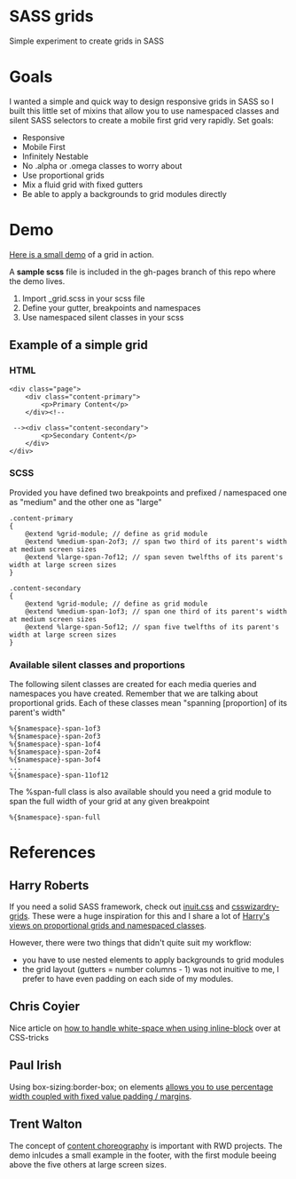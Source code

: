 # SASS grids

Simple experiment to create grids in SASS

# Goals

I wanted a simple and quick way to design responsive grids in SASS so I built this little set of mixins that allow you to use namespaced classes and silent SASS selectors to create a mobile first grid very rapidly. Set goals:

- Responsive
- Mobile First
- Infinitely Nestable
- No .alpha or .omega classes to worry about
- Use proportional grids
- Mix a fluid grid with fixed gutters
- Be able to apply a backgrounds to grid modules directly

# Demo

[Here is a small demo](http://jeromecoupe.github.com/sassgrids/) of a grid in action.

A **sample scss** file is included in the gh-pages branch of this repo where the demo lives.

1. Import _grid.scss in your scss file
2. Define your gutter, breakpoints and namespaces
3. Use namespaced silent classes in your scss

## Example of a simple grid

### HTML

	<div class="page">
		<div class="content-primary">
			<p>Primary Content</p>
		</div><!--

	 --><div class="content-secondary">
	 		<p>Secondary Content</p>
		</div>
	</div>

### SCSS

Provided you have defined two breakpoints and prefixed / namespaced one as "medium" and the other one as "large"

	.content-primary
	{
		@extend %grid-module; // define as grid module
		@extend %medium-span-2of3; // span two third of its parent's width at medium screen sizes
		@extend %large-span-7of12; // span seven twelfths of its parent's width at large screen sizes
	}

	.content-secondary
	{
		@extend %grid-module; // define as grid module
		@extend %medium-span-1of3; // span one third of its parent's width at medium screen sizes
		@extend %large-span-5of12; // span five twelfths of its parent's width at large screen sizes
	}

### Available silent classes and proportions

The following silent classes are created for each media queries and namespaces you have created.
Remember that we are talking about proportional grids. Each of these classes mean "spanning [proportion] of its parent's width"

	%{$namespace}-span-1of3
	%{$namespace}-span-2of3
	%{$namespace}-span-1of4
	%{$namespace}-span-2of4
	%{$namespace}-span-3of4
	...
	%{$namespace}-span-11of12

The %span-full class is also available should you need a grid module to span the full width of your grid at any given breakpoint

	%{$namespace}-span-full

# References

## Harry Roberts

If you need a solid SASS framework, check out [inuit.css](http://inuitcss.com/) and [csswizardry-grids](https://github.com/csswizardry/csswizardry-grids). These were a huge inspiration for this and I share a lot of [Harry's views on proportional grids and namespaced classes](http://csswizardry.com/2013/02/responsive-grid-systems-a-solution/).

However, there were two things that didn't quite suit my workflow:

- you have to use nested elements to apply backgrounds to grid modules
- the grid layout (gutters = number columns - 1) was not inuitive to me, I prefer to have even padding on each side of my modules.

## Chris Coyier

Nice article on [how to handle white-space when using inline-block](http://css-tricks.com/fighting-the-space-between-inline-block-elements/) over at CSS-tricks

## Paul Irish

Using box-sizing:border-box; on elements [allows you to use percentage width coupled with fixed value padding / margins](http://paulirish.com/2012/box-sizing-border-box-ftw/).

## Trent Walton

The concept of [content choreography](http://trentwalton.com/2011/07/14/content-choreography/) is important with RWD projects. The demo inlcudes a small example in the footer, with the first module beeing above the five others at large screen sizes.